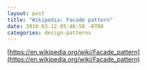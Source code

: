 ```yaml
---
layout: post
title: "Wikipedia: Facade pattern"
date: 2018-03-12 05:46:58 -0700
categories: design-patterns
---
```

[https://en.wikipedia.org/wiki/Facade_pattern](https://en.wikipedia.org/wiki/Facade_pattern)
